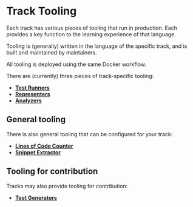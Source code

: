 # Track Tooling

Each track has various pieces of tooling that run in production.
Each provides a key function to the learning experience of that language.

Tooling is (generally) written in the language of the specific track, and is built and maintained by maintainers.

All tooling is deployed using the same Docker workflow.

There are (currently) three pieces of track-specific tooling:

- **[Test Runners](/docs/building/tooling/test-runners)**
- **[Representers](/docs/building/tooling/representers)**
- **[Analyzers](/docs/building/tooling/analyzers)**

## General tooling

There is also general tooling that can be configured for your track:

- **[Lines of Code Counter](/docs/building/tooling/lines-of-code-counter)**
- **[Snippet Extractor](/docs/building/tooling/snippet-extractor)**

## Tooling for contribution

Tracks may also provide tooling for contribution:

- **[Test Generators](/docs/building/tooling/test-generators)**
